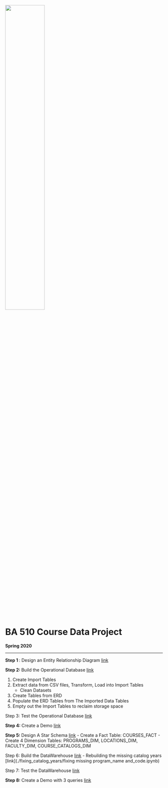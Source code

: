 <img src="https://i.imgur.com/SsfgzAq.png" width=50%/> <br>

# BA 510 Course Data Project
__Spring 2020__

___

<b> Step 1 </b> : Design an Entity Relationship Diagram [link](./docs/CourseDataERD.pdf) <br>

<b> Step 2: </b> Build the Operational Database [link](CourseDataETL.ipynb)
1. Create Import Tables
2. Extract data from CSV files, Transform, Load into Import Tables
    - Clean Datasets
3. Create Tables from ERD
4. Populate the ERD Tables from The Imported Data Tables
5. Empty out the Import Tables to reclaim storage space
    
Step 3: </b> Test the Operational Database [link](CourseDataTest.ipynb)

<b> Step 4: </b> Create a Demo [link](http://mayosql.me)

<b> Step 5: </b> Design A Star Schema [link](./docs/fact-table-management.pdf)
    - Create a Fact Table: COURSES_FACT
    - Create 4 Dimension Tables: PROGRAMS_DIM, LOCATIONS_DIM, FACULTY_DIM, COURSE_CATALOGS_DIM
    
Step 6: </b> Build the DataWarehouse [link](CourseDataWarehouseTest.ipynb)
    - Rebuilding the missing catalog years [link](./fixing_catalog_years/fixing missing program_name and_code.ipynb)
    
Step 7: </b> Test the DataWarehouse [link](CourseDataWarehouseTest.ipynb)

<b> Step 8: </b> Create a Demo with 3 queries [link](CourseDataWarehouseDemo.ipynb)
